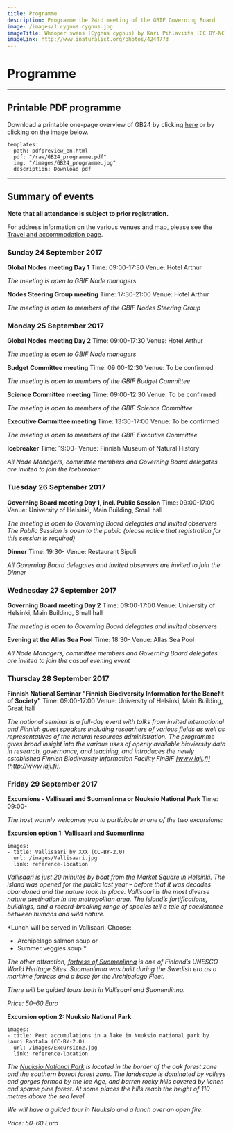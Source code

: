 ```yaml
---
title: Programme
description: Programme the 24rd meeting of the GBIF Governing Board 
image: /images/1 cygnus cygnus.jpg
imageTitle: Whooper swans (Cygnus cygnus) by Kari Pihlaviita (CC BY-NC 4.0)
imageLink: http://www.inaturalist.org/photos/4244773
---
```


# Programme

<!-- toc -->
<!-- tocstop -->

-----------------------

## Printable PDF programme
Download a printable one-page overview of GB24 by clicking [here](/raw/GB24_programme.pdf) or by clicking on the image below.

```styledYaml
templates:
- path: pdfpreview_en.html
  pdf: "/raw/GB24_programme.pdf"
  img: "/images/GB24_programme.jpg"
  description: Download pdf
```

-----------------------

## Summary of events

**Note that all attendance is subject to prior registration.**

For address information on the various venues and map, please see the [Travel and accommodation page](../travel-accommodation/).

### Sunday 24 September 2017

**Global Nodes meeting Day 1**
Time: 09:00-17:30
Venue: Hotel Arthur

*The meeting is open to GBIF Node managers*

**Nodes Steering Group meeting**
Time: 17:30-21:00
Venue: Hotel Arthur

*The meeting is open to members of the GBIF Nodes Steering Group*


### Monday 25 September 2017

**Global Nodes meeting Day 2**
Time: 09:00-17:30
Venue: Hotel Arthur

*The meeting is open to GBIF Node managers*

**Budget Committee meeting**
Time: 09:00-12:30
Venue: To be confirmed

*The meeting is open to members of the GBIF Budget Committee*

**Science Committee meeting**
Time: 09:00-12:30
Venue: To be confirmed

*The meeting is open to members of the GBIF Science Committee*

**Executive Committee meeting**
Time: 13:30-17:00
Venue: To be confirmed

*The meeting is open to members of the GBIF Executive Committee*

**Icebreaker**
Time: 19:00-
Venue: Finnish Museum of Natural History

*All Node Managers, committee members and Governing Board delegates are invited to join the Icebreaker*


### Tuesday 26 September 2017

**Governing Board meeting Day 1, incl. Public Session**
Time: 09:00-17:00
Venue: University of Helsinki, Main Building, Small hall

*The meeting is open to Governing Board delegates and invited observers*
*The Public Session is open to the public (please notice that registration for this session is required)*

**Dinner**
Time: 19:30-
Venue: Restaurant Sipuli

*All Governing Board delegates and invited observers are invited to join the Dinner*


### Wednesday 27 September 2017

**Governing Board meeting Day 2**
Time: 09:00-17:00
Venue: University of Helsinki, Main Building, Small hall

*The meeting is open to Governing Board delegates and invited observers*

**Evening at the Allas Sea Pool**
Time: 18:30-
Venue: Allas Sea Pool

*All Node Managers, committee members and Governing Board delegates are invited to join the casual evening event*


### Thursday 28 September 2017

**Finnish National Seminar "Finnish Biodiversity Information for the Benefit of Society"**
Time: 09:00-17:00
Venue: University of Helsinki, Main Building, Great hall

*The national seminar is a full-day event with talks from invited international and Finnish guest speakers including researhers of various fields as well as representatives of the natural resources administration. The programme gives broad insight into the various uses of openly available bioviersity data in research, governance, and teaching, and introduces the newly established Finnish Biodiversity Information Facility FinBIF [www.laji.fi](http://www.laji.fi).*


### Friday 29 September 2017

**Excursions - Vallisaari and Suomenlinna or Nuuksio National Park**
Time: 09:00-

*The host warmly welcomes you to participate in one of the two excursions:*

**Excursion option 1: Vallisaari and Suomenlinna**
```styledYaml
images:
- title: Vallisaari by XXX (CC-BY-2.0)
  url: /images/Vallisaari.jpg
  link: reference-location
```

*[Vallisaari](http://www.nationalparks.fi/vallisaari) is just 20 minutes by boat from the Market Square in Helsinki. The island was opened for the public last year – before that it was decades abandoned and the nature took its place. Vallisaari is the most diverse nature destination in the metropolitan area. The island’s fortifications, buildings, and a record-breaking range of species tell a tale of coexistence between humans and wild nature.*

*Lunch will be served in Vallisaari.
Choose: 
-	Archipelago salmon soup or 
-	Summer veggies soup.*

*The other attraction, [fortress of Suomenlinna](http://www.suomenlinna.fi/en/) is one of Finland’s UNESCO World Heritage Sites. Suomenlinna was built during the Swedish era as a maritime fortress and a base for the Archipelago Fleet.* 

*There will be guided tours both in Vallisaari and Suomenlinna.*

*Price: 50–60 Euro* 

**Excursion option 2: Nuuksio National Park**
```styledYaml
images:
- title: Peat accumulations in a lake in Nuuksio national park by Lauri Rantala (CC-BY-2.0)
  url: /images/Excursion2.jpg
  link: reference-location
```

*The [Nuuksio National Park](http://www.nationalparks.fi/nuuksionp) is located in the border of the oak forest zone and the southern boreal forest zone. The landscape is dominated by valleys and gorges formed by the Ice Age, and barren rocky hills covered by lichen and sparse pine forest. At some places the hills reach the height of 110 metres above the sea level.*

*We will have a guided tour in Nuuksio and a lunch over an open fire.*

*Price: 50–60 Euro*
